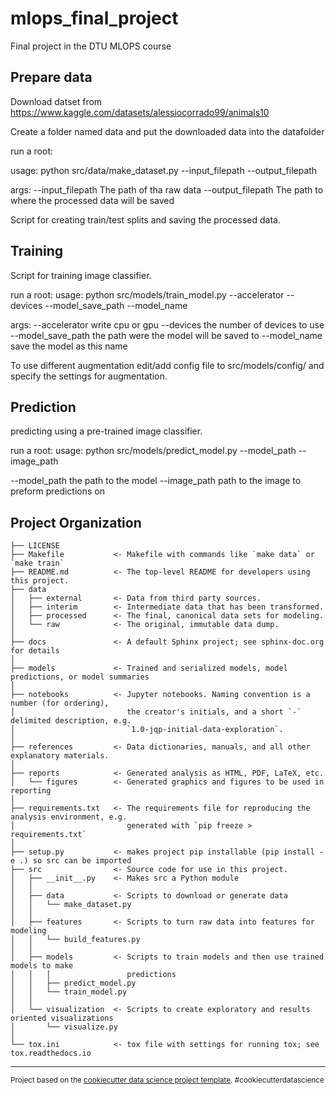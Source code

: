 mlops_final_project
==============================

Final project in the DTU MLOPS course

Prepare data
------------
Download datset from https://www.kaggle.com/datasets/alessiocorrado99/animals10

Create a folder named data and put the downloaded data into the datafolder

run a root:

usage: python src/data/make_dataset.py --input_filepath --output_filepath

args:
--input_filepath    The path of tha raw data
--output_filepath   The path to where the processed data will be saved

Script for creating train/test splits and saving the processed data.

Training
------------
Script for training image classifier.

run a root:
usage: python src/models/train_model.py --accelerator --devices --model_save_path --model_name

args:
--accelerator       write cpu or gpu
--devices           the number of devices to use
--model_save_path   the path were the model will be saved to
--model_name        save the model as this name

To use different augmentation edit/add config file to src/models/config/ and specify the settings for augmentation.

Prediction
------------
predicting using a pre-trained image classifier.

run a root:
usage: python src/models/predict_model.py --model_path --image_path

--model_path    the path to the model
--image_path    path to the image to preform predictions on 


Project Organization
------------

    ├── LICENSE
    ├── Makefile           <- Makefile with commands like `make data` or `make train`
    ├── README.md          <- The top-level README for developers using this project.
    ├── data
    │   ├── external       <- Data from third party sources.
    │   ├── interim        <- Intermediate data that has been transformed.
    │   ├── processed      <- The final, canonical data sets for modeling.
    │   └── raw            <- The original, immutable data dump.
    │
    ├── docs               <- A default Sphinx project; see sphinx-doc.org for details
    │
    ├── models             <- Trained and serialized models, model predictions, or model summaries
    │
    ├── notebooks          <- Jupyter notebooks. Naming convention is a number (for ordering),
    │                         the creator's initials, and a short `-` delimited description, e.g.
    │                         `1.0-jqp-initial-data-exploration`.
    │
    ├── references         <- Data dictionaries, manuals, and all other explanatory materials.
    │
    ├── reports            <- Generated analysis as HTML, PDF, LaTeX, etc.
    │   └── figures        <- Generated graphics and figures to be used in reporting
    │
    ├── requirements.txt   <- The requirements file for reproducing the analysis environment, e.g.
    │                         generated with `pip freeze > requirements.txt`
    │
    ├── setup.py           <- makes project pip installable (pip install -e .) so src can be imported
    ├── src                <- Source code for use in this project.
    │   ├── __init__.py    <- Makes src a Python module
    │   │
    │   ├── data           <- Scripts to download or generate data
    │   │   └── make_dataset.py
    │   │
    │   ├── features       <- Scripts to turn raw data into features for modeling
    │   │   └── build_features.py
    │   │
    │   ├── models         <- Scripts to train models and then use trained models to make
    │   │   │                 predictions
    │   │   ├── predict_model.py
    │   │   └── train_model.py
    │   │
    │   └── visualization  <- Scripts to create exploratory and results oriented visualizations
    │       └── visualize.py
    │
    └── tox.ini            <- tox file with settings for running tox; see tox.readthedocs.io


--------

<p><small>Project based on the <a target="_blank" href="https://drivendata.github.io/cookiecutter-data-science/">cookiecutter data science project template</a>. #cookiecutterdatascience</small></p>
